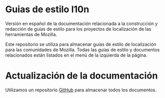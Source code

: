 # Guias de estilo l10n
Versión en español de la documentación relacionada a la construcción y redacción de guías de estilo para los proyectos de localización de las herramientas de Mozilla.

Este repositorio se utiliza para almacenar guías de estilo de localización para las comunidades de Mozilla. Todas las guías de estilo y documentos relacionados están listados en el menú de la izquierda de la página.

# Actualización de la documentación

Utilizamos un repositorio [GitHub](https://github.com/mozilla-l10n/styleguides/) para almacenar todos los documentos.
